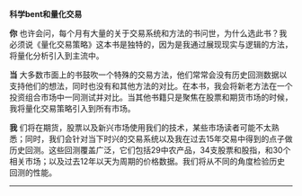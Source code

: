 **科学bent和量化交易**

**你** 也许会问，每个月有大量的关于交易系统和方法的书问世，为什么选此书？我必须说《量化交易策略》这本书是独特的，因为是我通过展现现实与逻辑的方法，将量化分析引入到主流中。

**当** 大多数市面上的书鼓吹一个特殊的交易方法，他们常常会没有历史回测数据以支持他们的想法，同时也没有和其他方法的对比。在本书，我会将新老方法在一个投资组合市场中一同测试并对比。当其他书籍只是聚焦在股票和期货市场的时候，我将量化交易策略引入到所有市场。

**我** 们将在期货，股票以及新兴市场使用我们的技术，某些市场读者可能不太熟悉；同时，我们会针对当下时兴的交易系统以及我在过去15年交易中得到的点子做历史回测。这些回测覆盖广泛，它们包括29中农产品，34支股票和股指，和30个相关市场；以及过去12年以天为周期的价格数据。我们将从不同的角度检验历史回测的性能。

****
